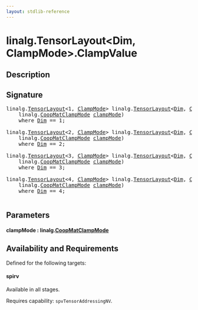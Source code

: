 ```yaml
---
layout: stdlib-reference
---
```


# linalg\.TensorLayout\<Dim, ClampMode\>\.ClampValue

## Description





## Signature 

<pre>
linalg.<a href="index.html" class="code_type">TensorLayout</a>&lt;1, <a href="index.html#decl-ClampMode" class="code_var">ClampMode</a>&gt; linalg.<a href="index.html" class="code_type">TensorLayout</a>&lt;<a href="index.html#decl-Dim" class="code_var">Dim</a>, <a href="index.html#decl-ClampMode" class="code_var">ClampMode</a>&gt;.<a href="clampvalue-05.html">ClampValue</a>(
    linalg.<a href="../coopmatclampmode-047c/index.html" class="code_type">CoopMatClampMode</a> <a href="clampvalue-05.html#decl-clampMode" class="code_param">clampMode</a>)
    <span class='code_keyword'>where</span> <a href="index.html#decl-Dim" class="code_var">Dim</a> == 1;

linalg.<a href="index.html" class="code_type">TensorLayout</a>&lt;2, <a href="index.html#decl-ClampMode" class="code_var">ClampMode</a>&gt; linalg.<a href="index.html" class="code_type">TensorLayout</a>&lt;<a href="index.html#decl-Dim" class="code_var">Dim</a>, <a href="index.html#decl-ClampMode" class="code_var">ClampMode</a>&gt;.<a href="clampvalue-05.html">ClampValue</a>(
    linalg.<a href="../coopmatclampmode-047c/index.html" class="code_type">CoopMatClampMode</a> <a href="clampvalue-05.html#decl-clampMode" class="code_param">clampMode</a>)
    <span class='code_keyword'>where</span> <a href="index.html#decl-Dim" class="code_var">Dim</a> == 2;

linalg.<a href="index.html" class="code_type">TensorLayout</a>&lt;3, <a href="index.html#decl-ClampMode" class="code_var">ClampMode</a>&gt; linalg.<a href="index.html" class="code_type">TensorLayout</a>&lt;<a href="index.html#decl-Dim" class="code_var">Dim</a>, <a href="index.html#decl-ClampMode" class="code_var">ClampMode</a>&gt;.<a href="clampvalue-05.html">ClampValue</a>(
    linalg.<a href="../coopmatclampmode-047c/index.html" class="code_type">CoopMatClampMode</a> <a href="clampvalue-05.html#decl-clampMode" class="code_param">clampMode</a>)
    <span class='code_keyword'>where</span> <a href="index.html#decl-Dim" class="code_var">Dim</a> == 3;

linalg.<a href="index.html" class="code_type">TensorLayout</a>&lt;4, <a href="index.html#decl-ClampMode" class="code_var">ClampMode</a>&gt; linalg.<a href="index.html" class="code_type">TensorLayout</a>&lt;<a href="index.html#decl-Dim" class="code_var">Dim</a>, <a href="index.html#decl-ClampMode" class="code_var">ClampMode</a>&gt;.<a href="clampvalue-05.html">ClampValue</a>(
    linalg.<a href="../coopmatclampmode-047c/index.html" class="code_type">CoopMatClampMode</a> <a href="clampvalue-05.html#decl-clampMode" class="code_param">clampMode</a>)
    <span class='code_keyword'>where</span> <a href="index.html#decl-Dim" class="code_var">Dim</a> == 4;

</pre>

## Parameters

####  <a id="decl-clampMode"></a>clampMode  : linalg\.[CoopMatClampMode](../coopmatclampmode-047c/index.html)

## Availability and Requirements

Defined for the following targets:

#### spirv
Available in all stages.

Requires capability: `spvTensorAddressingNV`.


